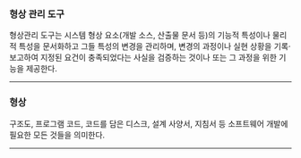 ### 형상 관리 도구
형상관리 도구는 시스템 형상 요소(개발 소스, 산출물 문서 등)의 기능적 특성이나 물리적 특성을 문서화하고 그들 특성의 변경을 관리하며, 변경의 과정이나 실현 상황을 기록·보고하여 지정된 요건이 충족되었다는 사실을 검증하는 것이나 또는 그 과정을 위한 기능을 제공한다.
***
### 형상
구조도, 프로그램 코드, 코드를 담은 디스크, 설계 사양서, 지침서 등 소프트웨어 개발에 필요한 모든 것들을 의미한다.
***
